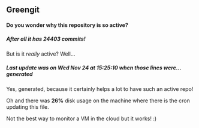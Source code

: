 ## Greengit

#### Do you wonder why this repository is so active?

##### After all it has 24403 commits!

But is it *really* active? Well...

##### Last update was on Wed Nov 24 at 15:25:10 when those lines were... generated

Yes, generated, because it certainly helps a lot to have such an active repo!

Oh and there was **26%** disk usage on the machine
where there is the cron updating this file.

Not the best way to monitor a VM in the cloud but it works! :)

